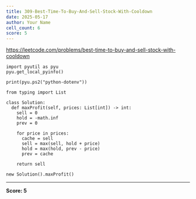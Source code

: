 ```yaml
---
title: 309-Best-Time-To-Buy-And-Sell-Stock-With-Cooldown
date: 2025-05-17
author: Your Name
cell_count: 6
score: 5
---
```


https://leetcode.com/problems/best-time-to-buy-and-sell-stock-with-cooldown


```
import pyutil as pyu
pyu.get_local_pyinfo()
```


```
print(pyu.ps2("python-dotenv"))
```


```
from typing import List
```


```
class Solution:
  def maxProfit(self, prices: List[int]) -> int:
    sell = 0
    hold = -math.inf
    prev = 0

    for price in prices:
      cache = sell
      sell = max(sell, hold + price)
      hold = max(hold, prev - price)
      prev = cache

    return sell
```


```
new Solution().maxProfit()
```


---
**Score: 5**